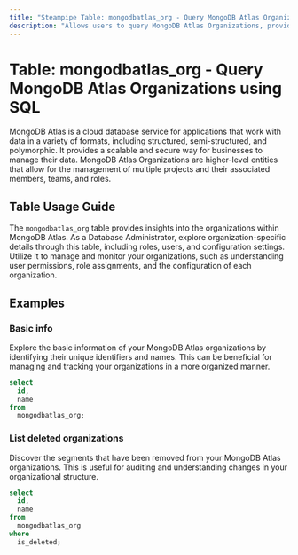 ```yaml
---
title: "Steampipe Table: mongodbatlas_org - Query MongoDB Atlas Organizations using SQL"
description: "Allows users to query MongoDB Atlas Organizations, providing insights into the configuration, roles, and users associated with each organization."
---
```


# Table: mongodbatlas_org - Query MongoDB Atlas Organizations using SQL

MongoDB Atlas is a cloud database service for applications that work with data in a variety of formats, including structured, semi-structured, and polymorphic. It provides a scalable and secure way for businesses to manage their data. MongoDB Atlas Organizations are higher-level entities that allow for the management of multiple projects and their associated members, teams, and roles.

## Table Usage Guide

The `mongodbatlas_org` table provides insights into the organizations within MongoDB Atlas. As a Database Administrator, explore organization-specific details through this table, including roles, users, and configuration settings. Utilize it to manage and monitor your organizations, such as understanding user permissions, role assignments, and the configuration of each organization.

## Examples

### Basic info
Explore the basic information of your MongoDB Atlas organizations by identifying their unique identifiers and names. This can be beneficial for managing and tracking your organizations in a more organized manner.

```sql
select
  id,
  name
from
  mongodbatlas_org;
```

### List deleted organizations
Discover the segments that have been removed from your MongoDB Atlas organizations. This is useful for auditing and understanding changes in your organizational structure.

```sql
select
  id,
  name
from
  mongodbatlas_org
where
  is_deleted;
```